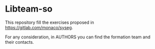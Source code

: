 
 Libteam-so
 ==============================
  
 This repository fill the exercises proposed in https://gitlab.com/monaco/syseg.
 
 For any consideration, in AUTHORS you can find the formation team and their contacts.
